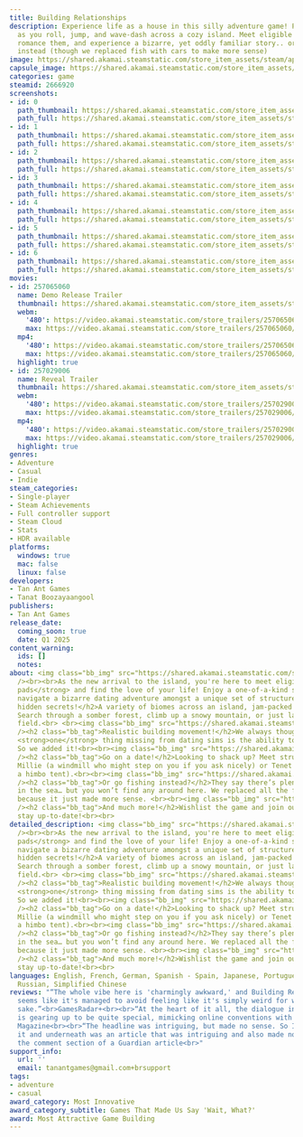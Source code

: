 ```yaml
---
title: Building Relationships
description: Experience life as a house in this silly adventure game! Play as a building
  as you roll, jump, and wave-dash across a cozy island. Meet eligible structures,
  romance them, and experience a bizarre, yet oddly familiar story.. or go fishing
  instead (though we replaced fish with cars to make more sense)
image: https://shared.akamai.steamstatic.com/store_item_assets/steam/apps/2666920/header.jpg?t=1730694730
capsule_image: https://shared.akamai.steamstatic.com/store_item_assets/steam/apps/2666920/capsule_231x87.jpg?t=1730694730
categories: game
steamid: 2666920
screenshots:
- id: 0
  path_thumbnail: https://shared.akamai.steamstatic.com/store_item_assets/steam/apps/2666920/ss_07fdfc8b9d36b9dc21fb5017d8851d1c3f333249.600x338.jpg?t=1730694730
  path_full: https://shared.akamai.steamstatic.com/store_item_assets/steam/apps/2666920/ss_07fdfc8b9d36b9dc21fb5017d8851d1c3f333249.1920x1080.jpg?t=1730694730
- id: 1
  path_thumbnail: https://shared.akamai.steamstatic.com/store_item_assets/steam/apps/2666920/ss_c97d27ba800451d7534e65160d1a66ab738e6fcb.600x338.jpg?t=1730694730
  path_full: https://shared.akamai.steamstatic.com/store_item_assets/steam/apps/2666920/ss_c97d27ba800451d7534e65160d1a66ab738e6fcb.1920x1080.jpg?t=1730694730
- id: 2
  path_thumbnail: https://shared.akamai.steamstatic.com/store_item_assets/steam/apps/2666920/ss_0891dafb30b6c79783414fd76bb58bf428cc5fd5.600x338.jpg?t=1730694730
  path_full: https://shared.akamai.steamstatic.com/store_item_assets/steam/apps/2666920/ss_0891dafb30b6c79783414fd76bb58bf428cc5fd5.1920x1080.jpg?t=1730694730
- id: 3
  path_thumbnail: https://shared.akamai.steamstatic.com/store_item_assets/steam/apps/2666920/ss_00c6e64ec32438a31e7d6352cd6e470e8e0ae2fc.600x338.jpg?t=1730694730
  path_full: https://shared.akamai.steamstatic.com/store_item_assets/steam/apps/2666920/ss_00c6e64ec32438a31e7d6352cd6e470e8e0ae2fc.1920x1080.jpg?t=1730694730
- id: 4
  path_thumbnail: https://shared.akamai.steamstatic.com/store_item_assets/steam/apps/2666920/ss_f9ac0a6c17fc6e45f1467f1f0655309028b66871.600x338.jpg?t=1730694730
  path_full: https://shared.akamai.steamstatic.com/store_item_assets/steam/apps/2666920/ss_f9ac0a6c17fc6e45f1467f1f0655309028b66871.1920x1080.jpg?t=1730694730
- id: 5
  path_thumbnail: https://shared.akamai.steamstatic.com/store_item_assets/steam/apps/2666920/ss_af48b80972c74a63b91a73d79f6707c91492e939.600x338.jpg?t=1730694730
  path_full: https://shared.akamai.steamstatic.com/store_item_assets/steam/apps/2666920/ss_af48b80972c74a63b91a73d79f6707c91492e939.1920x1080.jpg?t=1730694730
- id: 6
  path_thumbnail: https://shared.akamai.steamstatic.com/store_item_assets/steam/apps/2666920/ss_9fad1c0541c84297ed7336cbe439e474ce619b61.600x338.jpg?t=1730694730
  path_full: https://shared.akamai.steamstatic.com/store_item_assets/steam/apps/2666920/ss_9fad1c0541c84297ed7336cbe439e474ce619b61.1920x1080.jpg?t=1730694730
movies:
- id: 257065060
  name: Demo Release Trailer
  thumbnail: https://shared.akamai.steamstatic.com/store_item_assets/steam/apps/257065060/a68ba2a8a2da0f3408462639ef222adb589b19f9/movie_600x337.jpg?t=1728928059
  webm:
    '480': https://video.akamai.steamstatic.com/store_trailers/257065060/movie480_vp9.webm?t=1728928059
    max: https://video.akamai.steamstatic.com/store_trailers/257065060/movie_max_vp9.webm?t=1728928059
  mp4:
    '480': https://video.akamai.steamstatic.com/store_trailers/257065060/movie480.mp4?t=1728928059
    max: https://video.akamai.steamstatic.com/store_trailers/257065060/movie_max.mp4?t=1728928059
  highlight: true
- id: 257029006
  name: Reveal Trailer
  thumbnail: https://shared.akamai.steamstatic.com/store_item_assets/steam/apps/257029006/movie.293x165.jpg?t=1728928063
  webm:
    '480': https://video.akamai.steamstatic.com/store_trailers/257029006/movie480_vp9.webm?t=1728928063
    max: https://video.akamai.steamstatic.com/store_trailers/257029006/movie_max_vp9.webm?t=1728928063
  mp4:
    '480': https://video.akamai.steamstatic.com/store_trailers/257029006/movie480.mp4?t=1728928063
    max: https://video.akamai.steamstatic.com/store_trailers/257029006/movie_max.mp4?t=1728928063
  highlight: true
genres:
- Adventure
- Casual
- Indie
steam_categories:
- Single-player
- Steam Achievements
- Full controller support
- Steam Cloud
- Stats
- HDR available
platforms:
  windows: true
  mac: false
  linux: false
developers:
- Tan Ant Games
- Tanat Boozayaangool
publishers:
- Tan Ant Games
release_date:
  coming_soon: true
  date: Q1 2025
content_warning:
  ids: []
  notes:
about: <img class="bb_img" src="https://shared.akamai.steamstatic.com/store_item_assets/steam/apps/2666920/extras/banner-silly.png?t=1730694730"
  /><br><br>As the new arrival to the island, you're here to meet eligible <strong>bachelorx
  pads</strong> and find the love of your life! Enjoy a one-of-a-kind story as you
  navigate a bizarre dating adventure amongst a unique set of structures.<h2 class="bb_tag">Uncover
  hidden secrets!</h2>A variety of biomes across an island, jam-packed with goodies!
  Search through a somber forest, climb up a snowy mountain, or just lay in a flowery
  field.<br> <br><img class="bb_img" src="https://shared.akamai.steamstatic.com/store_item_assets/steam/apps/2666920/extras/steam-areas.gif?t=1730694730"
  /><h2 class="bb_tag">Realistic building movement!</h2>We always thought &quot;the
  <strong>one</strong> thing missing from dating sims is the ability to <strong>wave-dash</strong>&quot;.
  So we added it!<br><br><img class="bb_img" src="https://shared.akamai.steamstatic.com/store_item_assets/steam/apps/2666920/extras/steam-movement.gif?t=1730694730"
  /><h2 class="bb_tag">Go on a date!</h2>Looking to shack up? Meet structures like
  Millie (a windmill who might step on you if you ask nicely) or Tenet (who's just
  a himbo tent).<br><br><img class="bb_img" src="https://shared.akamai.steamstatic.com/store_item_assets/steam/apps/2666920/extras/steam-talking.gif?t=1730694730"
  /><h2 class="bb_tag">Or go fishing instead?</h2>They say there’s plenty of fish
  in the sea… but you won’t find any around here. We replaced all the fish with cars
  because it just made more sense. <br><br><img class="bb_img" src="https://shared.akamai.steamstatic.com/store_item_assets/steam/apps/2666920/extras/steam-fishing.gif?t=1730694730"
  /><h2 class="bb_tag">And much more!</h2>Wishlist the game and join our discord to
  stay up-to-date!<br><br>
detailed_description: <img class="bb_img" src="https://shared.akamai.steamstatic.com/store_item_assets/steam/apps/2666920/extras/banner-silly.png?t=1730694730"
  /><br><br>As the new arrival to the island, you're here to meet eligible <strong>bachelorx
  pads</strong> and find the love of your life! Enjoy a one-of-a-kind story as you
  navigate a bizarre dating adventure amongst a unique set of structures.<h2 class="bb_tag">Uncover
  hidden secrets!</h2>A variety of biomes across an island, jam-packed with goodies!
  Search through a somber forest, climb up a snowy mountain, or just lay in a flowery
  field.<br> <br><img class="bb_img" src="https://shared.akamai.steamstatic.com/store_item_assets/steam/apps/2666920/extras/steam-areas.gif?t=1730694730"
  /><h2 class="bb_tag">Realistic building movement!</h2>We always thought &quot;the
  <strong>one</strong> thing missing from dating sims is the ability to <strong>wave-dash</strong>&quot;.
  So we added it!<br><br><img class="bb_img" src="https://shared.akamai.steamstatic.com/store_item_assets/steam/apps/2666920/extras/steam-movement.gif?t=1730694730"
  /><h2 class="bb_tag">Go on a date!</h2>Looking to shack up? Meet structures like
  Millie (a windmill who might step on you if you ask nicely) or Tenet (who's just
  a himbo tent).<br><br><img class="bb_img" src="https://shared.akamai.steamstatic.com/store_item_assets/steam/apps/2666920/extras/steam-talking.gif?t=1730694730"
  /><h2 class="bb_tag">Or go fishing instead?</h2>They say there’s plenty of fish
  in the sea… but you won’t find any around here. We replaced all the fish with cars
  because it just made more sense. <br><br><img class="bb_img" src="https://shared.akamai.steamstatic.com/store_item_assets/steam/apps/2666920/extras/steam-fishing.gif?t=1730694730"
  /><h2 class="bb_tag">And much more!</h2>Wishlist the game and join our discord to
  stay up-to-date!<br><br>
languages: English, French, German, Spanish - Spain, Japanese, Portuguese - Brazil,
  Russian, Simplified Chinese
reviews: "“The whole vibe here is 'charmingly awkward,' and Building Relationships
  seems like it's managed to avoid feeling like it's simply weird for weirdness's
  sake.”<br>GamesRadar+<br><br>“At the heart of it all, the dialogue in Building Relationships
  is gearing up to be quite special, mimicking online conventions with tons of personality.”<br>Paste
  Magazine<br><br>“The headline was intriguing, but made no sense. So I clicked on
  it and underneath was an article that was intriguing and also made no sense.”<br>from
  the comment section of a Guardian article<br>"
support_info:
  url: ''
  email: tanantgames@gmail.com+brsupport
tags:
- adventure
- casual
award_category: Most Innovative
award_category_subtitle: Games That Made Us Say 'Wait, What?'
award: Most Attractive Game Building
---
```


